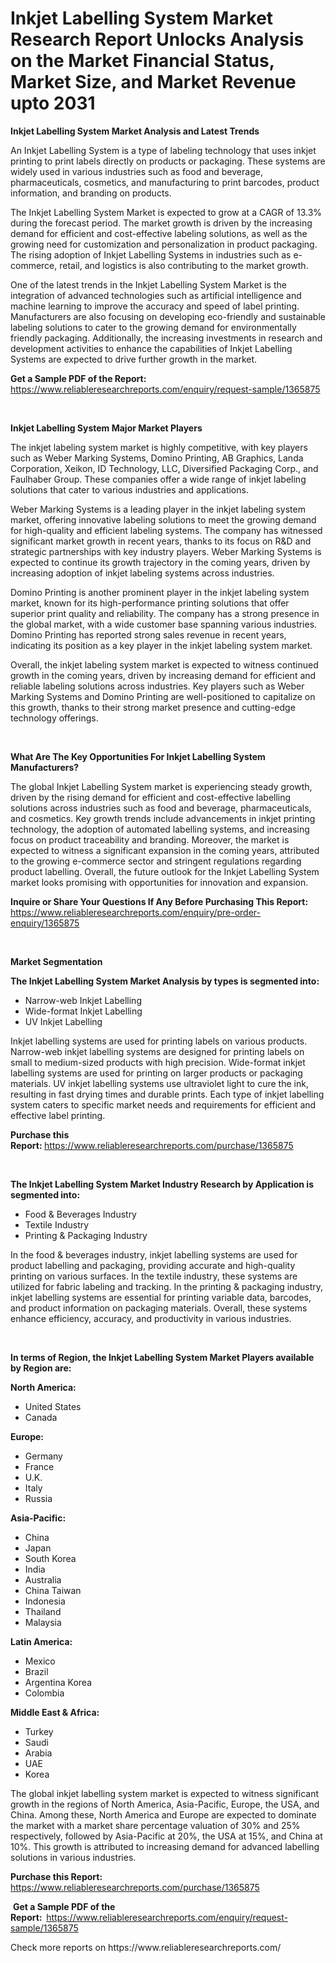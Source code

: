 <p><h1>Inkjet Labelling System Market Research Report Unlocks Analysis on the Market Financial Status, Market Size, and Market Revenue upto 2031</h1></p><p><strong>Inkjet Labelling System Market Analysis and Latest Trends</strong></p>
<p><p>An Inkjet Labelling System is a type of labeling technology that uses inkjet printing to print labels directly on products or packaging. These systems are widely used in various industries such as food and beverage, pharmaceuticals, cosmetics, and manufacturing to print barcodes, product information, and branding on products.</p><p>The Inkjet Labelling System Market is expected to grow at a CAGR of 13.3% during the forecast period. The market growth is driven by the increasing demand for efficient and cost-effective labeling solutions, as well as the growing need for customization and personalization in product packaging. The rising adoption of Inkjet Labelling Systems in industries such as e-commerce, retail, and logistics is also contributing to the market growth.</p><p>One of the latest trends in the Inkjet Labelling System Market is the integration of advanced technologies such as artificial intelligence and machine learning to improve the accuracy and speed of label printing. Manufacturers are also focusing on developing eco-friendly and sustainable labeling solutions to cater to the growing demand for environmentally friendly packaging. Additionally, the increasing investments in research and development activities to enhance the capabilities of Inkjet Labelling Systems are expected to drive further growth in the market.</p></p>
<p><strong>Get a Sample PDF of the Report:&nbsp;</strong> <a href="https://www.reliableresearchreports.com/enquiry/request-sample/1365875">https://www.reliableresearchreports.com/enquiry/request-sample/1365875</a></p>
<p>&nbsp;</p>
<p><strong>Inkjet Labelling System Major Market Players</strong></p>
<p><p>The inkjet labeling system market is highly competitive, with key players such as Weber Marking Systems, Domino Printing, AB Graphics, Landa Corporation, Xeikon, ID Technology, LLC, Diversified Packaging Corp., and Faulhaber Group. These companies offer a wide range of inkjet labeling solutions that cater to various industries and applications.</p><p>Weber Marking Systems is a leading player in the inkjet labeling system market, offering innovative labeling solutions to meet the growing demand for high-quality and efficient labeling systems. The company has witnessed significant market growth in recent years, thanks to its focus on R&D and strategic partnerships with key industry players. Weber Marking Systems is expected to continue its growth trajectory in the coming years, driven by increasing adoption of inkjet labeling systems across industries.</p><p>Domino Printing is another prominent player in the inkjet labeling system market, known for its high-performance printing solutions that offer superior print quality and reliability. The company has a strong presence in the global market, with a wide customer base spanning various industries. Domino Printing has reported strong sales revenue in recent years, indicating its position as a key player in the inkjet labeling system market.</p><p>Overall, the inkjet labeling system market is expected to witness continued growth in the coming years, driven by increasing demand for efficient and reliable labeling solutions across industries. Key players such as Weber Marking Systems and Domino Printing are well-positioned to capitalize on this growth, thanks to their strong market presence and cutting-edge technology offerings.</p></p>
<p>&nbsp;</p>
<p><strong>What Are The Key Opportunities For Inkjet Labelling System Manufacturers?</strong></p>
<p><p>The global Inkjet Labelling System market is experiencing steady growth, driven by the rising demand for efficient and cost-effective labelling solutions across industries such as food and beverage, pharmaceuticals, and cosmetics. Key growth trends include advancements in inkjet printing technology, the adoption of automated labelling systems, and increasing focus on product traceability and branding. Moreover, the market is expected to witness a significant expansion in the coming years, attributed to the growing e-commerce sector and stringent regulations regarding product labelling. Overall, the future outlook for the Inkjet Labelling System market looks promising with opportunities for innovation and expansion.</p></p>
<p><strong>Inquire or Share Your Questions If Any Before Purchasing This Report:</strong> <a href="https://www.reliableresearchreports.com/enquiry/pre-order-enquiry/1365875">https://www.reliableresearchreports.com/enquiry/pre-order-enquiry/1365875</a></p>
<p>&nbsp;</p>
<p><strong>Market Segmentation</strong></p>
<p><strong>The Inkjet Labelling System Market Analysis by types is segmented into:</strong></p>
<p><ul><li>Narrow-web Inkjet Labelling</li><li>Wide-format Inkjet Labelling</li><li>UV Inkjet Labelling</li></ul></p>
<p><p>Inkjet labelling systems are used for printing labels on various products. Narrow-web inkjet labelling systems are designed for printing labels on small to medium-sized products with high precision. Wide-format inkjet labelling systems are used for printing on larger products or packaging materials. UV inkjet labelling systems use ultraviolet light to cure the ink, resulting in fast drying times and durable prints. Each type of inkjet labelling system caters to specific market needs and requirements for efficient and effective label printing.</p></p>
<p><strong>Purchase this Report:&nbsp;</strong><a href="https://www.reliableresearchreports.com/purchase/1365875">https://www.reliableresearchreports.com/purchase/1365875</a></p>
<p>&nbsp;</p>
<p><strong>The Inkjet Labelling System Market Industry Research by Application is segmented into:</strong></p>
<p><ul><li>Food & Beverages Industry</li><li>Textile Industry</li><li>Printing & Packaging Industry</li></ul></p>
<p><p>In the food & beverages industry, inkjet labelling systems are used for product labelling and packaging, providing accurate and high-quality printing on various surfaces. In the textile industry, these systems are utilized for fabric labeling and tracking. In the printing & packaging industry, inkjet labelling systems are essential for printing variable data, barcodes, and product information on packaging materials. Overall, these systems enhance efficiency, accuracy, and productivity in various industries.</p></p>
<p>&nbsp;</p>
<p><strong>In terms of Region, the Inkjet Labelling System Market Players available by Region are:</strong></p>
<p>
    <p> <strong> North America: </strong>
        <ul>
            <li>United States</li>
            <li>Canada</li>
        </ul>
        </p> 
    <p> <strong> Europe: </strong>
        <ul>
            <li>Germany</li>
            <li>France</li>
            <li>U.K.</li>
            <li>Italy</li>
            <li>Russia</li>
        </ul>
        </p> 
    <p> <strong> Asia-Pacific: </strong>
        <ul>
            <li>China</li>
            <li>Japan</li>
            <li>South Korea</li>
            <li>India</li>
            <li>Australia</li>
            <li>China Taiwan</li>
            <li>Indonesia</li>
            <li>Thailand</li>
            <li>Malaysia</li>
        </ul>
        </p> 
    <p> <strong> Latin America: </strong>
        <ul>
            <li>Mexico</li>
            <li>Brazil</li>
            <li>Argentina Korea</li>
            <li>Colombia</li>
        </ul>
        </p> 
    <p> <strong> Middle East & Africa: </strong>
        <ul>
            <li>Turkey</li>
            <li>Saudi</li>
            <li>Arabia</li>
            <li>UAE</li>
            <li>Korea</li>
        </ul>
    </p>
    </p>
<p><p>The global inkjet labelling system market is expected to witness significant growth in the regions of North America, Asia-Pacific, Europe, the USA, and China. Among these, North America and Europe are expected to dominate the market with a market share percentage valuation of 30% and 25% respectively, followed by Asia-Pacific at 20%, the USA at 15%, and China at 10%. This growth is attributed to increasing demand for advanced labelling solutions in various industries.</p></p>
<p><strong>Purchase this Report: </strong><a href="https://www.reliableresearchreports.com/purchase/1365875">https://www.reliableresearchreports.com/purchase/1365875</a></p>
<p>&nbsp;<strong>Get a Sample PDF of the Report:&nbsp;&nbsp;</strong><a href="https://www.reliableresearchreports.com/enquiry/request-sample/1365875">https://www.reliableresearchreports.com/enquiry/request-sample/1365875</a></p>
<p><strong></strong></p>
<p>Check more reports on https://www.reliableresearchreports.com/</p>